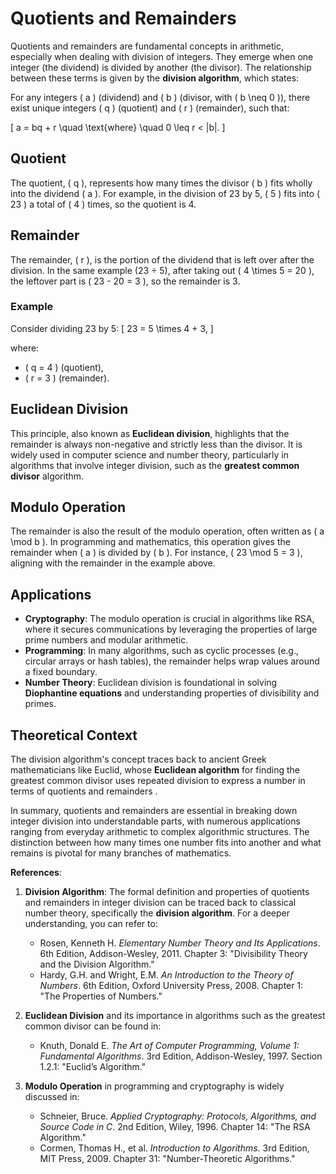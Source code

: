 # Quotients and Remainders

Quotients and remainders are fundamental concepts in arithmetic, especially when dealing with division of integers. They emerge when one integer (the dividend) is divided by another (the divisor). The relationship between these terms is given by the **division algorithm**, which states:

For any integers \( a \) (dividend) and \( b \) (divisor, with \( b \neq 0 \)), there exist unique integers \( q \) (quotient) and \( r \) (remainder), such that:

\[
a = bq + r \quad \text{where} \quad 0 \leq r < |b|.
\]

## **Quotient**

The quotient, \( q \), represents how many times the divisor \( b \) fits wholly into the dividend \( a \). For example, in the division of 23 by 5, \( 5 \) fits into \( 23 \) a total of \( 4 \) times, so the quotient is 4.

## **Remainder**

The remainder, \( r \), is the portion of the dividend that is left over after the division. In the same example (23 ÷ 5), after taking out \( 4 \times 5 = 20 \), the leftover part is \( 23 - 20 = 3 \), so the remainder is 3.

### **Example**

Consider dividing 23 by 5:
\[
23 = 5 \times 4 + 3,
\]

where:

- \( q = 4 \) (quotient),
- \( r = 3 \) (remainder).

## **Euclidean Division**

This principle, also known as **Euclidean division**, highlights that the remainder is always non-negative and strictly less than the divisor. It is widely used in computer science and number theory, particularly in algorithms that involve integer division, such as the **greatest common divisor** algorithm.

## **Modulo Operation**

The remainder is also the result of the modulo operation, often written as \( a \mod b \). In programming and mathematics, this operation gives the remainder when \( a \) is divided by \( b \). For instance, \( 23 \mod 5 = 3 \), aligning with the remainder in the example above.

## **Applications**

- **Cryptography**: The modulo operation is crucial in algorithms like RSA, where it secures communications by leveraging the properties of large prime numbers and modular arithmetic.
- **Programming**: In many algorithms, such as cyclic processes (e.g., circular arrays or hash tables), the remainder helps wrap values around a fixed boundary.
- **Number Theory**: Euclidean division is foundational in solving **Diophantine equations** and understanding properties of divisibility and primes.

## **Theoretical Context**

The division algorithm's concept traces back to ancient Greek mathematicians like Euclid, whose **Euclidean algorithm** for finding the greatest common divisor uses repeated division to express a number in terms of quotients and remainders  .

In summary, quotients and remainders are essential in breaking down integer division into understandable parts, with numerous applications ranging from everyday arithmetic to complex algorithmic structures. The distinction between how many times one number fits into another and what remains is pivotal for many branches of mathematics.

**References**:

1. **Division Algorithm**: The formal definition and properties of quotients and remainders in integer division can be traced back to classical number theory, specifically the **division algorithm**. For a deeper understanding, you can refer to:
   - Rosen, Kenneth H. *Elementary Number Theory and Its Applications*. 6th Edition, Addison-Wesley, 2011. Chapter 3: "Divisibility Theory and the Division Algorithm."
   - Hardy, G.H. and Wright, E.M. *An Introduction to the Theory of Numbers*. 6th Edition, Oxford University Press, 2008. Chapter 1: "The Properties of Numbers."

2. **Euclidean Division** and its importance in algorithms such as the greatest common divisor can be found in:
   - Knuth, Donald E. *The Art of Computer Programming, Volume 1: Fundamental Algorithms*. 3rd Edition, Addison-Wesley, 1997. Section 1.2.1: "Euclid’s Algorithm."

3. **Modulo Operation** in programming and cryptography is widely discussed in:
   - Schneier, Bruce. *Applied Cryptography: Protocols, Algorithms, and Source Code in C*. 2nd Edition, Wiley, 1996. Chapter 14: "The RSA Algorithm."
   - Cormen, Thomas H., et al. *Introduction to Algorithms*. 3rd Edition, MIT Press, 2009. Chapter 31: "Number-Theoretic Algorithms."
